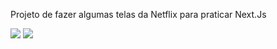 Projeto de fazer algumas telas da Netflix para praticar Next.Js

<img src='/LoginNetflix.jpeg'/>
<img src='/PerfisNetflix.jpeg'/>
